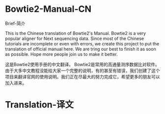 # Bowtie2-Manual-CN
Brief-简介

This is the Chinese translation of Bowtie2's Manual.
Bowtie2 is a very popular aligner for Next sequencing data. Since most of the Chinese tutorials are incomplete or even with errors, we create this project to put the translation of official manual here. We are tring our best to finish it as soon as possible. Hope more people join us to make it better.

这是Bowtie2使用手册的中文翻译。
Bowtie2是常用的高通量测序数据比对软件。由于大多中文教程没能给大家一个完整的说明，有的甚至有错误，我们创建了这个项目来翻译官网的使用说明。我们正在尽最大的努力完成它，希望更多的朋友可以加入进来。

# Translation-译文
